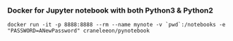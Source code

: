 ### Docker for Jupyter notebook with both Python3 & Python2 

```shell
docker run -it -p 8888:8888 --rm --name mynote -v `pwd`:/notebooks -e "PASSWORD=ANewPassword" craneleeon/pynotebook
```
